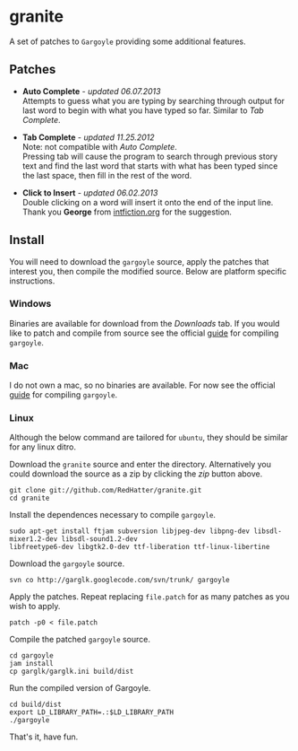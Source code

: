 # granite #

A set of patches to `Gargoyle` providing some additional features.

## Patches ##
* **Auto Complete** - *updated 06.07.2013*  
Attempts to guess what you are typing by searching through output for last word to begin with what you have typed so far.
Similar to *Tab Complete*.

* **Tab Complete** - *updated 11.25.2012*  
Note: not compatible with *Auto Complete*.  
Pressing tab will cause the program to search through previous story text and find the last word
that starts with what has been typed since the last space, then fill in the rest of the word.

* **Click to Insert** - *updated 06.02.2013*  
Double clicking on a word will insert it onto the end of the input line.  
Thank you **George** from [intfiction.org](http://intfiction.org "The Interactive Fiction Community Forum") for the suggestion.

## Install ##
You will need to download the `gargoyle` source, apply the patches that interest you, then compile the modified source.
Below are platform specific instructions.

### Windows ###
Binaries are available for download from the *Downloads* tab. If you would like to patch and compile from source see
the official
[guide](https://code.google.com/p/garglk/wiki/Developers "Guide to compiling Gargoyle from source code.")
for compiling `gargoyle`.

### Mac ###
I do not own a mac, so no binaries are available. For now see the official
[guide](https://code.google.com/p/garglk/wiki/Developers "Guide to compiling Gargoyle from source code.")
for compiling `gargoyle`.

### Linux ###
Although the below command are tailored for `ubuntu`, they should be similar for any linux ditro.

Download the `granite` source and enter the directory. Alternatively you could download the source as a zip by clicking
the *zip* button above.

    git clone git://github.com/RedHatter/granite.git
    cd granite
    
Install the dependences necessary to compile `gargoyle`.

    sudo apt-get install ftjam subversion libjpeg-dev libpng-dev libsdl-mixer1.2-dev libsdl-sound1.2-dev
    libfreetype6-dev libgtk2.0-dev ttf-liberation ttf-linux-libertine

Download the `gargoyle` source.

    svn co http://garglk.googlecode.com/svn/trunk/ gargoyle
    
Apply the patches. Repeat replacing `file.patch` for as many patches as you wish to apply.

    patch -p0 < file.patch
    
Compile the patched `gargoyle` source.

    cd gargoyle
    jam install
    cp garglk/garglk.ini build/dist
    
Run the compiled version of Gargoyle.

    cd build/dist
    export LD_LIBRARY_PATH=.:$LD_LIBRARY_PATH
    ./gargoyle
    
That's it, have fun.
